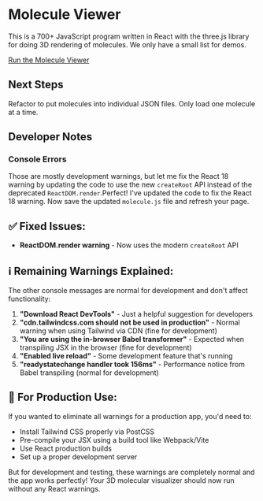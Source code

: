 # Molecule Viewer

This is a 700+ JavaScript program written in React with the three.js library
for doing 3D rendering of molecules.  We only have a small list for demos.

[Run the Molecule Viewer](main.html)

## Next Steps

Refactor to put molecules into individual JSON files.  Only load one
molecule at a time.

## Developer Notes

### Console Errors

Those are mostly development warnings, but let me fix the React 18 warning by updating the code to use the new `createRoot` API instead of the deprecated `ReactDOM.render`.Perfect! I've updated the code to fix the React 18 warning. Now save the updated `molecule.js` file and refresh your page.

## ✅ **Fixed Issues:**
- **ReactDOM.render warning** - Now uses the modern `createRoot` API

## ℹ️ **Remaining Warnings Explained:**
The other console messages are normal for development and don't affect functionality:

1. **"Download React DevTools"** - Just a helpful suggestion for developers
2. **"cdn.tailwindcss.com should not be used in production"** - Normal warning when using Tailwind via CDN (fine for development)
3. **"You are using the in-browser Babel transformer"** - Expected when transpiling JSX in the browser (fine for development)
4. **"Enabled live reload"** - Some development feature that's running
5. **"readystatechange handler took 156ms"** - Performance notice from Babel transpiling (normal for development)

## 🚀 **For Production Use:**
If you wanted to eliminate all warnings for a production app, you'd need to:

- Install Tailwind CSS properly via PostCSS
- Pre-compile your JSX using a build tool like Webpack/Vite
- Use React production builds
- Set up a proper development server

But for development and testing, these warnings are completely normal and the app works perfectly! Your 3D molecular visualizer should now run without any React warnings.
